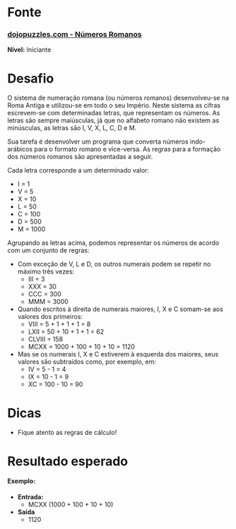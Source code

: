 # Fonte

### [dojopuzzles.com - Números Romanos](http://dojopuzzles.com/problemas/exibe/numeros-romanos/)

**Nível:** Iniciante

# Desafio

O sistema de numeração romana (ou números romanos) desenvolveu-se na Roma Antiga e utilizou-se em todo o seu Império. Neste sistema as cifras escrevem-se com determinadas letras, que representam os números. As letras são sempre maiúsculas, já que no alfabeto romano não existem as minúsculas, as letras são I, V, X, L, C, D e M.

Sua tarefa é desenvolver um programa que converta números indo-arábicos para o formato romano e vice-versa. As regras para a formação dos números romanos são apresentadas a seguir.

Cada letra corresponde a um determinado valor:

 - I = 1
 - V = 5
 - X = 10
 - L = 50
 - C = 100
 - D = 500
 - M = 1000

Agrupando as letras acima, podemos representar os números de acordo com um conjunto de regras:

- Com exceção de V, L e D, os outros numerais podem se repetir no máximo três vezes:
    - III = 3
    - XXX = 30
    - CCC = 300
    - MMM = 3000
- Quando escritos à direita de numerais maiores, I, X e C somam-se aos valores dos primeiros:
    - VIII   = 5 + 1 + 1 + 1 = 8
    - LXII   = 50 + 10 + 1 + 1 = 62
    - CLVIII = 158
    - MCXX   = 1000 + 100 + 10 + 10 = 1120
- Mas se os numerais I, X e C estiverem à esquerda dos maiores, seus valores são subtraídos como, por exemplo, em:
    - IV = 5 - 1 = 4
    - IX = 10 - 1 = 9
    - XC = 100 - 10 = 90

# Dicas

- Fique atento as regras de cálculo!

# Resultado esperado

#### Exemplo:

- **Entrada:** 
    - MCXX (1000 + 100 + 10 + 10)
- **Saída**
    - 1120